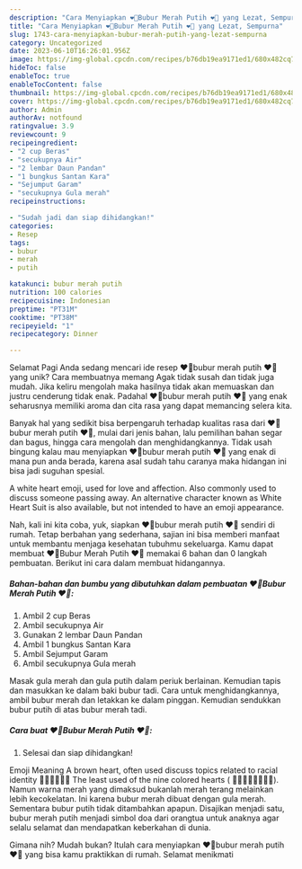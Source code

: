```yaml
---
description: "Cara Menyiapkan ❤️🤍Bubur Merah Putih ❤️🤍 yang Lezat, Sempurna"
title: "Cara Menyiapkan ❤️🤍Bubur Merah Putih ❤️🤍 yang Lezat, Sempurna"
slug: 1743-cara-menyiapkan-bubur-merah-putih-yang-lezat-sempurna
category: Uncategorized
date: 2023-06-10T16:26:01.956Z
image: https://img-global.cpcdn.com/recipes/b76db19ea9171ed1/680x482cq70/bubur-merah-putih-foto-resep-utama.jpg
hideToc: false
enableToc: true
enableTocContent: false
thumbnail: https://img-global.cpcdn.com/recipes/b76db19ea9171ed1/680x482cq70/bubur-merah-putih-foto-resep-utama.jpg
cover: https://img-global.cpcdn.com/recipes/b76db19ea9171ed1/680x482cq70/bubur-merah-putih-foto-resep-utama.jpg
author: Admin
authorAv: notfound
ratingvalue: 3.9
reviewcount: 9
recipeingredient:
- "2 cup Beras"
- "secukupnya Air"
- "2 lembar Daun Pandan"
- "1 bungkus Santan Kara"
- "Sejumput Garam"
- "secukupnya Gula merah"
recipeinstructions:

- "Sudah jadi dan siap dihidangkan!"
categories:
- Resep
tags:
- bubur
- merah
- putih

katakunci: bubur merah putih 
nutrition: 100 calories
recipecuisine: Indonesian
preptime: "PT31M"
cooktime: "PT38M"
recipeyield: "1"
recipecategory: Dinner

---
```



Selamat Pagi Anda sedang mencari ide resep ❤️🤍bubur merah putih ❤️🤍 yang unik? Cara membuatnya memang Agak tidak susah dan tidak juga mudah. Jika keliru mengolah maka hasilnya tidak akan memuaskan dan justru cenderung tidak enak. Padahal ❤️🤍bubur merah putih ❤️🤍 yang enak seharusnya memiliki aroma dan cita rasa yang dapat memancing selera kita.


Banyak hal yang sedikit bisa berpengaruh terhadap kualitas rasa dari ❤️🤍bubur merah putih ❤️🤍, mulai dari jenis bahan, lalu pemilihan bahan segar dan bagus, hingga cara mengolah dan menghidangkannya. Tidak usah bingung kalau mau menyiapkan ❤️🤍bubur merah putih ❤️🤍 yang enak di mana pun anda berada, karena asal sudah tahu caranya maka hidangan ini bisa jadi suguhan spesial.

A white heart emoji, used for love and affection. Also commonly used to discuss someone passing away. An alternative character known as White Heart Suit is also available, but not intended to have an emoji appearance.


Nah, kali ini kita coba, yuk, siapkan ❤️🤍bubur merah putih ❤️🤍 sendiri di rumah. Tetap berbahan yang sederhana, sajian ini bisa memberi manfaat untuk membantu menjaga kesehatan tubuhmu sekeluarga. Kamu dapat membuat ❤️🤍Bubur Merah Putih ❤️🤍 memakai 6 bahan dan 0 langkah pembuatan. Berikut ini cara dalam membuat hidangannya.

<!--inarticleads1-->

##### Bahan-bahan dan bumbu yang dibutuhkan dalam pembuatan ❤️🤍Bubur Merah Putih ❤️🤍:

1. Ambil 2 cup Beras
1. Ambil secukupnya Air
1. Gunakan 2 lembar Daun Pandan
1. Ambil 1 bungkus Santan Kara
1. Ambil Sejumput Garam
1. Ambil secukupnya Gula merah


Masak gula merah dan gula putih dalam periuk berlainan. Kemudian tapis dan masukkan ke dalam baki bubur tadi. Cara untuk menghidangkannya, ambil bubur merah dan letakkan ke dalam pinggan. Kemudian sendukkan bubur putih di atas bubur merah tadi. 

<!--inarticleads2-->

##### Cara buat ❤️🤍Bubur Merah Putih ❤️🤍:


1. Selesai dan siap dihidangkan!

Emoji Meaning A brown heart, often used discuss topics related to racial identity 🧑🏽🧑🏾🧑🏿 The least used of the nine colored hearts ( ️🧡💛💚💙💜🖤🤍🤎). Namun warna merah yang dimaksud bukanlah merah terang melainkan lebih kecokelatan. Ini karena bubur merah dibuat dengan gula merah. Sementara bubur putih tidak ditambahkan apapun. Disajikan menjadi satu, bubur merah putih menjadi simbol doa dari orangtua untuk anaknya agar selalu selamat dan mendapatkan keberkahan di dunia. 

Gimana nih? Mudah bukan? Itulah cara menyiapkan ❤️🤍bubur merah putih ❤️🤍 yang bisa kamu praktikkan di rumah. Selamat menikmati
